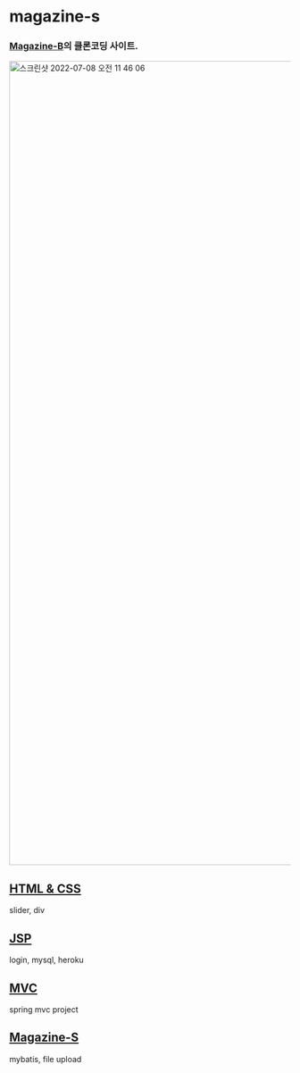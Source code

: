 # magazine-s
### [Magazine-B](https://magazine-b.co.kr/)의 클론코딩 사이트.

<img width="1440" alt="스크린샷 2022-07-08 오전 11 46 06" src="https://user-images.githubusercontent.com/82192898/178011621-0d9d7df8-2499-41e4-bfdd-baa606f92bc4.png">

## [HTML & CSS](https://github.com/songdabin/web_project)
slider, div
## [JSP](https://github.com/songdabin/JSP)
login, mysql, heroku
## [MVC](https://github.com/songdabin/MVC)
spring mvc project
## [Magazine-S](https://github.com/songdabin/magazine-s)
mybatis, file upload
